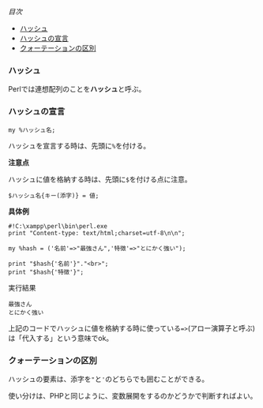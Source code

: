 *目次*
* [ハッシュ](#ハッシュ)
* [ハッシュの宣言](#ハッシュの宣言)
* [クォーテーションの区別](#クォーテーションの区別)

### ハッシュ

Perlでは連想配列のことを**ハッシュ**と呼ぶ。

### ハッシュの宣言

```
my %ハッシュ名;
```

ハッシュを宣言する時は、先頭に`%`を付ける。

**注意点**

ハッシュに値を格納する時は、先頭に`$`を付ける点に注意。

```
$ハッシュ名{キー(添字)} = 値;
```

**具体例**

```
#!C:\xampp\perl\bin\perl.exe
print "Content-type: text/html;charset=utf-8\n\n";

my %hash = ('名前'=>"最強さん",'特徴'=>"とにかく強い");

print "$hash{'名前'}"."<br>";
print "$hash{'特徴'}";
```

実行結果
```
最強さん
とにかく強い
```

上記のコードでハッシュに値を格納する時に使っている`=>`(アロー演算子と呼ぶ)は「代入する」という意味でok。

### クォーテーションの区別

ハッシュの要素は、添字を`"`と`'`のどちらでも囲むことができる。

使い分けは、PHPと同じように、変数展開をするのかどうかで判断すればよい。
